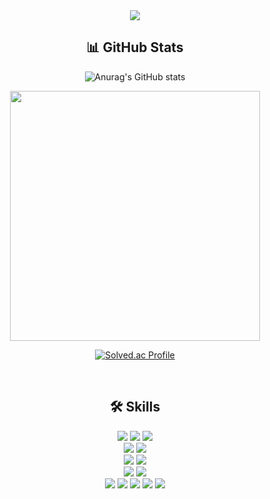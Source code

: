 <div align=center>

<img src="https://capsule-render.vercel.app/api?type=waving&color=auto&height=200&section=header&text=DAHYUN's%20Github&fontSize=40&fontAlignY=40" />
  
## 📊 GitHub Stats
![Anurag's GitHub stats](https://github-readme-stats.vercel.app/api?username=dahyun24&show_icons=true&theme=tokyonight)

<img src="https://github-readme-stats.vercel.app/api/top-langs?username=dahyun24&layout=compact&langs_count=8&card_width=400" width="400" />

<br />

[![Solved.ac Profile](https://mazassumnida.wtf/api/v2/generate_badge?boj=wooda01)](https://solved.ac/wooda01/)

<br />

## 🛠️ Skills
<div>
  <img src="https://img.shields.io/badge/Java-007396?style=for-the-badge&logo=Java&logoColor=white">
  <img src="https://img.shields.io/badge/-C++-00599C?style=for-the-badge&logo=cplusplus&logoColor=white"/>
  <img src="https://img.shields.io/badge/Python-3776AB?style=for-the-badge&logo=Python&logoColor=white">
</div>
<div>
<img src="https://img.shields.io/badge/Spring%20Boot-6DB33F?style=for-the-badge&logo=springboot&logoColor=white">
<img src="https://img.shields.io/badge/-Express-000000?style=for-the-badge&logo=express&logoColor=white"/>
</div>
<div>
  <img src="https://img.shields.io/badge/MySQL-4479A1?style=for-the-badge&logo=MySQL&logoColor=white">
      <img src="https://img.shields.io/badge/Redis-DC382D?style=for-the-badge&logo=redis&logoColor=white">
<!--   <img src="https://img.shields.io/badge/PostgreSQL-4169E1?style=for-the-badge&logo=PostgreSQL&logoColor=white">
  -->
</div>
<div>
  <img src="https://img.shields.io/badge/Apache Kafka-231F20?style=for-the-badge&logo=apachekafka&logoColor=white">
  <img src="https://img.shields.io/badge/-Elasticsearch-005571?style=for-the-badge&logo=elasticsearch&logoColor=white"/>
</div>
<div>
  <img src="https://img.shields.io/badge/GitHub-181717?style=for-the-badge&logo=GitHub&logoColor=white">
  <img src="https://img.shields.io/badge/Git-F05032?style=for-the-badge&logo=Git&logoColor=white">
  <img src="https://img.shields.io/badge/Swagger-85EA2D?style=for-the-badge&logo=Swagger&logoColor=white">
  <img src="https://img.shields.io/badge/AWS-232F3E?style=for-the-badge&logo=amazonaws&logoColor=white">
  <img src="https://img.shields.io/badge/Docker-2496ED?style=for-the-badge&logo=docker&logoColor=white"> 
</div>
<br/>
</div>


  
<!--
**dahyun24/dahyun24** is a ✨ _special_ ✨ repository because its `README.md` (this file) appears on your GitHub profile.
  
Here are some ideas to get you started:

- 🔭 I’m currently working on ...
- 🌱 I’m currently learning ...
- 👯 I’m looking to collaborate on ...
- 🤔 I’m looking for help with ...
- 💬 Ask me about ...
- 📫 How to reach me: ...
- 😄 Pronouns: ...
- ⚡ Fun fact: ...
### 📚 Experience

-->
